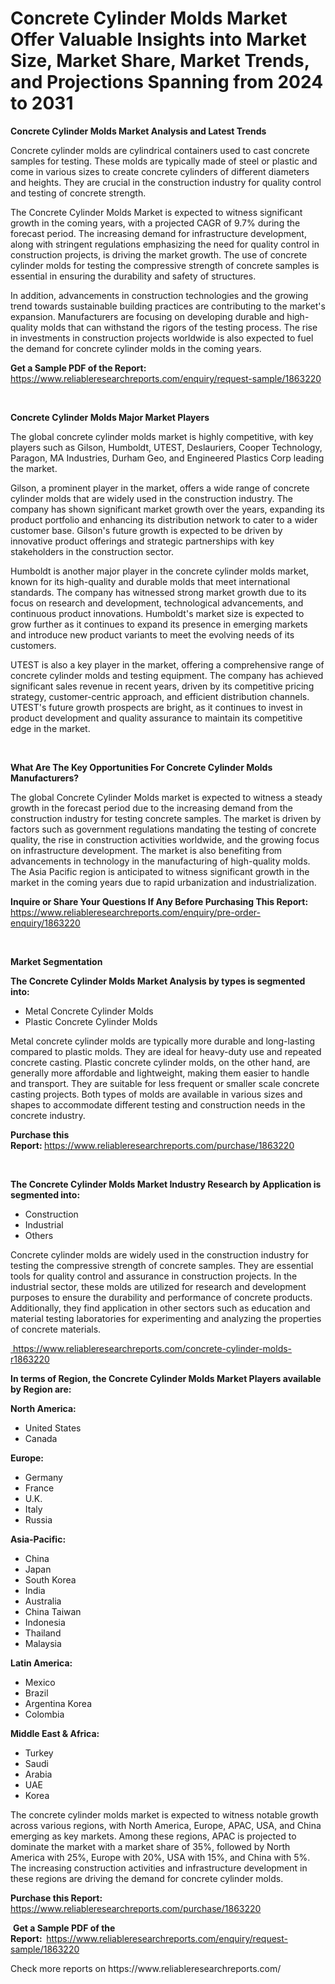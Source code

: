 <p><h1>Concrete Cylinder Molds Market Offer Valuable Insights into Market Size, Market Share, Market Trends, and Projections Spanning from 2024 to 2031</h1></p><p><strong>Concrete Cylinder Molds Market Analysis and Latest Trends</strong></p>
<p><p>Concrete cylinder molds are cylindrical containers used to cast concrete samples for testing. These molds are typically made of steel or plastic and come in various sizes to create concrete cylinders of different diameters and heights. They are crucial in the construction industry for quality control and testing of concrete strength.</p><p>The Concrete Cylinder Molds Market is expected to witness significant growth in the coming years, with a projected CAGR of 9.7% during the forecast period. The increasing demand for infrastructure development, along with stringent regulations emphasizing the need for quality control in construction projects, is driving the market growth. The use of concrete cylinder molds for testing the compressive strength of concrete samples is essential in ensuring the durability and safety of structures.</p><p>In addition, advancements in construction technologies and the growing trend towards sustainable building practices are contributing to the market's expansion. Manufacturers are focusing on developing durable and high-quality molds that can withstand the rigors of the testing process. The rise in investments in construction projects worldwide is also expected to fuel the demand for concrete cylinder molds in the coming years.</p></p>
<p><strong>Get a Sample PDF of the Report:&nbsp;</strong> <a href="https://www.reliableresearchreports.com/enquiry/request-sample/1863220">https://www.reliableresearchreports.com/enquiry/request-sample/1863220</a></p>
<p>&nbsp;</p>
<p><strong>Concrete Cylinder Molds Major Market Players</strong></p>
<p><p>The global concrete cylinder molds market is highly competitive, with key players such as Gilson, Humboldt, UTEST, Deslauriers, Cooper Technology, Paragon, MA Industries, Durham Geo, and Engineered Plastics Corp leading the market. </p><p>Gilson, a prominent player in the market, offers a wide range of concrete cylinder molds that are widely used in the construction industry. The company has shown significant market growth over the years, expanding its product portfolio and enhancing its distribution network to cater to a wider customer base. Gilson's future growth is expected to be driven by innovative product offerings and strategic partnerships with key stakeholders in the construction sector.</p><p>Humboldt is another major player in the concrete cylinder molds market, known for its high-quality and durable molds that meet international standards. The company has witnessed strong market growth due to its focus on research and development, technological advancements, and continuous product innovations. Humboldt's market size is expected to grow further as it continues to expand its presence in emerging markets and introduce new product variants to meet the evolving needs of its customers.</p><p>UTEST is also a key player in the market, offering a comprehensive range of concrete cylinder molds and testing equipment. The company has achieved significant sales revenue in recent years, driven by its competitive pricing strategy, customer-centric approach, and efficient distribution channels. UTEST's future growth prospects are bright, as it continues to invest in product development and quality assurance to maintain its competitive edge in the market.</p></p>
<p>&nbsp;</p>
<p><strong>What Are The Key Opportunities For Concrete Cylinder Molds Manufacturers?</strong></p>
<p><p>The global Concrete Cylinder Molds market is expected to witness a steady growth in the forecast period due to the increasing demand from the construction industry for testing concrete samples. The market is driven by factors such as government regulations mandating the testing of concrete quality, the rise in construction activities worldwide, and the growing focus on infrastructure development. The market is also benefiting from advancements in technology in the manufacturing of high-quality molds. The Asia Pacific region is anticipated to witness significant growth in the market in the coming years due to rapid urbanization and industrialization.</p></p>
<p><strong>Inquire or Share Your Questions If Any Before Purchasing This Report:</strong> <a href="https://www.reliableresearchreports.com/enquiry/pre-order-enquiry/1863220">https://www.reliableresearchreports.com/enquiry/pre-order-enquiry/1863220</a></p>
<p>&nbsp;</p>
<p><strong>Market Segmentation</strong></p>
<p><strong>The Concrete Cylinder Molds Market Analysis by types is segmented into:</strong></p>
<p><ul><li>Metal Concrete Cylinder Molds</li><li>Plastic Concrete Cylinder Molds</li></ul></p>
<p><p>Metal concrete cylinder molds are typically more durable and long-lasting compared to plastic molds. They are ideal for heavy-duty use and repeated concrete casting. Plastic concrete cylinder molds, on the other hand, are generally more affordable and lightweight, making them easier to handle and transport. They are suitable for less frequent or smaller scale concrete casting projects. Both types of molds are available in various sizes and shapes to accommodate different testing and construction needs in the concrete industry.</p></p>
<p><strong>Purchase this Report:&nbsp;</strong><a href="https://www.reliableresearchreports.com/purchase/1863220">https://www.reliableresearchreports.com/purchase/1863220</a></p>
<p>&nbsp;</p>
<p><strong>The Concrete Cylinder Molds Market Industry Research by Application is segmented into:</strong></p>
<p><ul><li>Construction</li><li>Industrial</li><li>Others</li></ul></p>
<p><p>Concrete cylinder molds are widely used in the construction industry for testing the compressive strength of concrete samples. They are essential tools for quality control and assurance in construction projects. In the industrial sector, these molds are utilized for research and development purposes to ensure the durability and performance of concrete products. Additionally, they find application in other sectors such as education and material testing laboratories for experimenting and analyzing the properties of concrete materials.</p></p>
<p><a href="https://www.reliableresearchreports.com/concrete-cylinder-molds-r1863220">&nbsp;https://www.reliableresearchreports.com/concrete-cylinder-molds-r1863220</a></p>
<p><strong>In terms of Region, the Concrete Cylinder Molds Market Players available by Region are:</strong></p>
<p>
    <p> <strong> North America: </strong>
        <ul>
            <li>United States</li>
            <li>Canada</li>
        </ul>
        </p> 
    <p> <strong> Europe: </strong>
        <ul>
            <li>Germany</li>
            <li>France</li>
            <li>U.K.</li>
            <li>Italy</li>
            <li>Russia</li>
        </ul>
        </p> 
    <p> <strong> Asia-Pacific: </strong>
        <ul>
            <li>China</li>
            <li>Japan</li>
            <li>South Korea</li>
            <li>India</li>
            <li>Australia</li>
            <li>China Taiwan</li>
            <li>Indonesia</li>
            <li>Thailand</li>
            <li>Malaysia</li>
        </ul>
        </p> 
    <p> <strong> Latin America: </strong>
        <ul>
            <li>Mexico</li>
            <li>Brazil</li>
            <li>Argentina Korea</li>
            <li>Colombia</li>
        </ul>
        </p> 
    <p> <strong> Middle East & Africa: </strong>
        <ul>
            <li>Turkey</li>
            <li>Saudi</li>
            <li>Arabia</li>
            <li>UAE</li>
            <li>Korea</li>
        </ul>
    </p>
    </p>
<p><p>The concrete cylinder molds market is expected to witness notable growth across various regions, with North America, Europe, APAC, USA, and China emerging as key markets. Among these regions, APAC is projected to dominate the market with a market share of 35%, followed by North America with 25%, Europe with 20%, USA with 15%, and China with 5%. The increasing construction activities and infrastructure development in these regions are driving the demand for concrete cylinder molds.</p></p>
<p><strong>Purchase this Report: </strong><a href="https://www.reliableresearchreports.com/purchase/1863220">https://www.reliableresearchreports.com/purchase/1863220</a></p>
<p>&nbsp;<strong>Get a Sample PDF of the Report:&nbsp;&nbsp;</strong><a href="https://www.reliableresearchreports.com/enquiry/request-sample/1863220">https://www.reliableresearchreports.com/enquiry/request-sample/1863220</a></p>
<p><strong></strong></p>
<p>Check more reports on https://www.reliableresearchreports.com/</p>